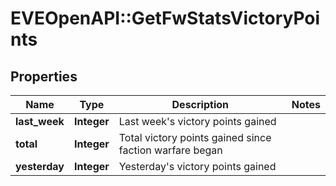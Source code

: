 # EVEOpenAPI::GetFwStatsVictoryPoints

## Properties
Name | Type | Description | Notes
------------ | ------------- | ------------- | -------------
**last_week** | **Integer** | Last week&#39;s victory points gained | 
**total** | **Integer** | Total victory points gained since faction warfare began | 
**yesterday** | **Integer** | Yesterday&#39;s victory points gained | 


